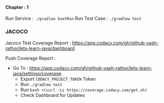 #### Chapter : 1


Run Service : `./gradlew bootRun`
Run Test Case : `./gradlew test`


### JACOCO

Jacoco Test Coverage Report : https://app.codacy.com/gh/github-yash-rathor/lets-learn-java/dashboard

Push Coverage Report :

- Go To : https://app.codacy.com/gh/github-yash-rathor/lets-learn-java/settings/coverage
   - Export `CODACY_PROJECT_TOKEN` Token
   - Run `./gradlew test`
   - Run `bash <(curl -Ls https://coverage.codacy.com/get.sh)`
   - Check Dashboard for Updates


